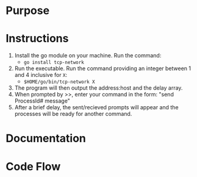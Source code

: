 # Purpose

# Instructions

1. Install the go module on your machine. Run the command:
   - `go install tcp-network`
2. Run the executable. Run the command providing an integer between 1 and 4 inclusive for `X`:
   - `$HOME/go/bin/tcp-network X`
3. The program will then output the address:host and the delay array.
4. When prompted by >>, enter your command in the form: "send ProcessId# message"
5. After a brief delay, the sent/recieved prompts will appear and the processes will be ready for another command.

# Documentation

# Code Flow
